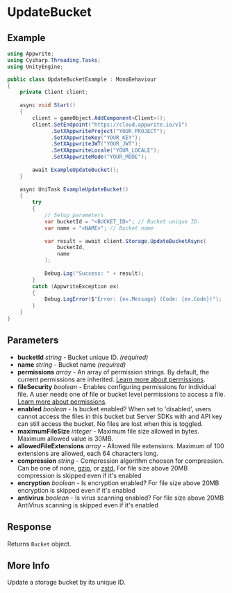 # UpdateBucket

## Example

```csharp
using Appwrite;
using Cysharp.Threading.Tasks;
using UnityEngine;

public class UpdateBucketExample : MonoBehaviour
{
    private Client client;
    
    async void Start()
    {
        client = gameObject.AddComponent<Client>();
        client.SetEndpoint("https://cloud.appwrite.io/v1")
              .SetXAppwriteProject("YOUR_PROJECT");
              .SetXAppwriteKey("YOUR_KEY");
              .SetXAppwriteJWT("YOUR_JWT");
              .SetXAppwriteLocale("YOUR_LOCALE");
              .SetXAppwriteMode("YOUR_MODE");
        
        await ExampleUpdateBucket();
    }
    
    async UniTask ExampleUpdateBucket()
    {
        try
        {
            // Setup parameters
            var bucketId = "<BUCKET_ID>"; // Bucket unique ID.
            var name = "<NAME>"; // Bucket name
            
            var result = await client.Storage.UpdateBucketAsync(
                bucketId,
                name
            );
            
            Debug.Log("Success: " + result);
        }
        catch (AppwriteException ex)
        {
            Debug.LogError($"Error: {ex.Message} (Code: {ex.Code})");
        }
    }
}
```

## Parameters

- **bucketId** *string* - Bucket unique ID. *(required)*
- **name** *string* - Bucket name *(required)*
- **permissions** *array* - An array of permission strings. By default, the current permissions are inherited. [Learn more about permissions](https://appwrite.io/docs/permissions).
- **fileSecurity** *boolean* - Enables configuring permissions for individual file. A user needs one of file or bucket level permissions to access a file. [Learn more about permissions](https://appwrite.io/docs/permissions).
- **enabled** *boolean* - Is bucket enabled? When set to &#039;disabled&#039;, users cannot access the files in this bucket but Server SDKs with and API key can still access the bucket. No files are lost when this is toggled.
- **maximumFileSize** *integer* - Maximum file size allowed in bytes. Maximum allowed value is 30MB.
- **allowedFileExtensions** *array* - Allowed file extensions. Maximum of 100 extensions are allowed, each 64 characters long.
- **compression** *string* - Compression algorithm choosen for compression. Can be one of none, [gzip](https://en.wikipedia.org/wiki/Gzip), or [zstd](https://en.wikipedia.org/wiki/Zstd), For file size above 20MB compression is skipped even if it&#039;s enabled
- **encryption** *boolean* - Is encryption enabled? For file size above 20MB encryption is skipped even if it&#039;s enabled
- **antivirus** *boolean* - Is virus scanning enabled? For file size above 20MB AntiVirus scanning is skipped even if it&#039;s enabled

## Response

Returns `Bucket` object.
## More Info

Update a storage bucket by its unique ID.
